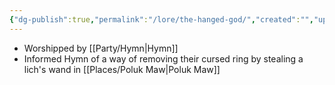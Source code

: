 ```yaml
---
{"dg-publish":true,"permalink":"/lore/the-hanged-god/","created":"","updated":""}
---
```



- Worshipped by [[Party/Hymn\|Hymn]] 
- Informed Hymn of a way of removing their cursed ring by stealing a lich's wand in [[Places/Poluk Maw\|Poluk Maw]]
